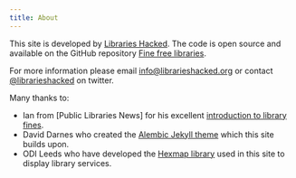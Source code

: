 ```yaml
---
title: About
---
```


This site is developed by [Libraries Hacked](https://www.Librarieshacked.org). The code is open source and available on the GitHub repository [Fine free libraries](https://github.com/LibrariesHacked/fine-free-libraries).

For more information please email [info@librarieshacked.org](mailto:info@librarieshacked.org) or contact [@librarieshacked](https://twitter.com/librarieshacked) on twitter.

Many thanks to:

- Ian from [Public Libraries News] for his excellent [introduction to library fines](/introduction).
- David Darnes who created the [Alembic Jekyll theme](https://alembic.darn.es/) which this site builds upon.
- ODI Leeds who have developed the [Hexmap library](https://odileeds.github.io/odi.hexmap.js/) used in this site to display library services.
